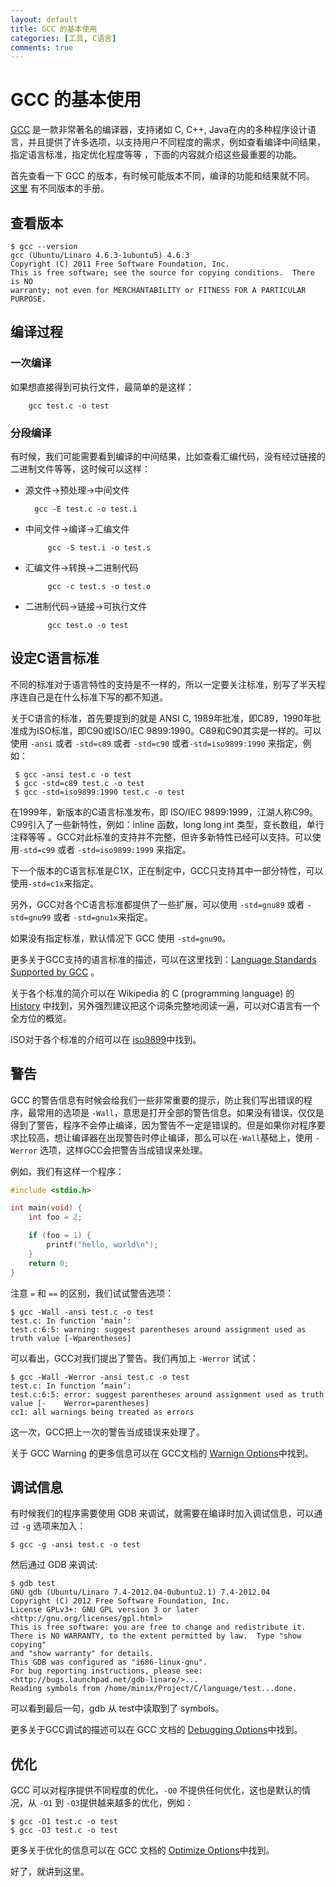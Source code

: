 ```yaml
---
layout: default
title: GCC 的基本使用
categories: [工具, C语言]
comments: true
---
```


# GCC 的基本使用

[GCC](http://gcc.gnu.org/) 是一款非常著名的编译器，支持诸如 C, C++, Java在内的多种程序设计语言，并且提供了许多选项，以支持用户不同程度的需求，例如查看编译中间结果，指定语言标准，指定优化程度等等 ，下面的内容就介绍这些最重要的功能。


首先查看一下 GCC 的版本，有时候可能版本不同，编译的功能和结果就不同。
[这里](http://gcc.gnu.org/onlinedocs/) 有不同版本的手册。

## 查看版本
    $ gcc --version
    gcc (Ubuntu/Linaro 4.6.3-1ubuntu5) 4.6.3
    Copyright (C) 2011 Free Software Foundation, Inc.
    This is free software; see the source for copying conditions.  There is NO
    warranty; not even for MERCHANTABILITY or FITNESS FOR A PARTICULAR PURPOSE.


## 编译过程
### 一次编译
如果想直接得到可执行文件，最简单的是这样：

        gcc test.c -o test

### 分段编译
有时候，我们可能需要看到编译的中间结果，比如查看汇编代码，没有经过链接的二进制文件等等，这时候可以这样：

* 源文件->预处理->中间文件  

        gcc -E test.c -o test.i

* 中间文件->编译->汇编文件  

           gcc -S test.i -o test.s

* 汇编文件->转换->二进制代码  

           gcc -c test.s -o test.o

* 二进制代码->链接->可执行文件  

           gcc test.o -o test

## 设定C语言标准
不同的标准对于语言特性的支持是不一样的，所以一定要关注标准，别写了半天程序连自己是在什么标准下写的都不知道。

关于C语言的标准，首先要提到的就是 ANSI C, 1989年批准，即C89，1990年批准成为ISO标准，即C90或ISO/IEC 9899:1990。C89和C90其实是一样的。可以使用 `-ansi` 或者  `-std=c89` 或者 `-std=c90` 或者`-std=iso9899:1990` 来指定，例如：

     $ gcc -ansi test.c -o test
     $ gcc -std=c89 test.c -o test
     $ gcc -std=iso9899:1990 test.c -o test

在1999年，新版本的C语言标准发布，即 ISO/IEC 9899:1999，江湖人称C99。C99引入了一些新特性，例如：inline 函数，long long int 类型，变长数组，单行注释等等 。GCC对此标准的支持并不完整，但许多新特性已经可以支持。可以使用`-std=c99` 或者 `-std=iso9899:1999` 来指定。

下一个版本的C语言标准是C1X，正在制定中，GCC只支持其中一部分特性，可以使用`-std=c1x`来指定。

另外，GCC对各个C语言标准都提供了一些扩展，可以使用 `-std=gnu89` 或者 `-std=gnu99` 或者 `-std=gnu1x`来指定。

如果没有指定标准，默认情况下 GCC 使用 `-std=gnu90`。

更多关于GCC支持的语言标准的描述，可以在这里找到：[Language Standards Supported by GCC](http://gcc.gnu.org/onlinedocs/gcc-4.6.4/gcc/Standards.html)
。

关于各个标准的简介可以在 Wikipedia 的 C (programming language) 的 [History](http://en.wikipedia.org/wiki/C_(programming_language)#History) 中找到，另外强烈建议把这个词条完整地阅读一遍，可以对C语言有一个全方位的概览。

ISO对于各个标准的介绍可以在 [iso9899](http://www.iso-9899.info/wiki/The_Standard#C89_.2F_C90_.2F_C95)中找到。

## 警告

GCC 的警告信息有时候会给我们一些非常重要的提示，防止我们写出错误的程序，最常用的选项是 `-Wall`，意思是打开全部的警告信息。如果没有错误，仅仅是得到了警告，程序不会停止编译，因为警告不一定是错误的。但是如果你对程序要求比较高，想让编译器在出现警告时停止编译，那么可以在`-Wall`基础上，使用 `-Werror` 选项，这样GCC会把警告当成错误来处理。

例如，我们有这样一个程序：

```c
#include <stdio.h>

int main(void) {
    int foo = 2;

    if (foo = 1) {
        printf("hello, world\n");
    }
    return 0;
}
```

注意 `=` 和 `==` 的区别，我们试试警告选项：

    $ gcc -Wall -ansi test.c -o test
    test.c: In function ‘main’:
    test.c:6:5: warning: suggest parentheses around assignment used as truth value [-Wparentheses]

可以看出，GCC对我们提出了警告。我们再加上 `-Werror` 试试：

    $ gcc -Wall -Werror -ansi test.c -o test
    test.c: In function ‘main’:
    test.c:6:5: error: suggest parentheses around assignment used as truth value [-    Werror=parentheses]
    cc1: all warnings being treated as errors

这一次，GCC把上一次的警告当成错误来处理了。

关于 GCC Warning 的更多信息可以在 GCC文档的 [Warnign Options](http://gcc.gnu.org/onlinedocs/gcc/Warning-Options.html)中找到。

## 调试信息

有时候我们的程序需要使用 GDB 来调试，就需要在编译时加入调试信息，可以通过 `-g` 选项来加入：

    $ gcc -g -ansi test.c -o test

然后通过 GDB 来调试:

    $ gdb test
    GNU gdb (Ubuntu/Linaro 7.4-2012.04-0ubuntu2.1) 7.4-2012.04
    Copyright (C) 2012 Free Software Foundation, Inc.
    License GPLv3+: GNU GPL version 3 or later <http://gnu.org/licenses/gpl.html>
    This is free software: you are free to change and redistribute it.
    There is NO WARRANTY, to the extent permitted by law.  Type "show copying"
    and "show warranty" for details.
    This GDB was configured as "i686-linux-gnu".
    For bug reporting instructions, please see:
    <http://bugs.launchpad.net/gdb-linaro/>...
    Reading symbols from /home/minix/Project/C/language/test...done.

可以看到最后一句，gdb 从 test中读取到了 symbols。

更多关于GCC调试的描述可以在 GCC 文档的 [Debugging Options](http://gcc.gnu.org/onlinedocs/gcc/Debugging-Options.html)中找到。

## 优化

GCC 可以对程序提供不同程度的优化，`-O0` 不提供任何优化，这也是默认的情况，从 `-O1` 到 `-O3`提供越来越多的优化，例如：

    $ gcc -O1 test.c -o test
    $ gcc -O3 test.c -o test

更多关于优化的信息可以在 GCC 文档的 [Optimize Options](http://gcc.gnu.org/onlinedocs/gcc/Optimize-Options.html)中找到。

好了，就讲到这里。
